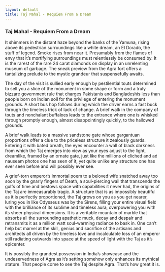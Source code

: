 ```yaml
---
layout: default
title: Taj Mahal - Requiem From a Dream
---
```


### Taj Mahal - Requiem From a Dream

It shimmers in the distant haze beyond the banks of the Yamuna, rising above its pedestrian surroundings like a white dream, an El Dorado, the stuff of legend. Smoke rises from near it. Presumably from the flames of envy that it’s mortifying surroundings must relentlessly be consumed by. It is the rarest of the rare 24 carat diamonds on display in an unrelenting museum of garbage. The sneak preview from the Agra fort offers a tantalizing prelude to the mystic grandeur that suspensefully awaits.

The day of the visit is sullied early enough by pestilential touts determined to sell you a slice of the monument in some shape or form and a truly bizzare government rule that charges Pakistanis and Bangladeshis less than people born on Indian soil for the privilege of entering the monument grounds. A short bus hop follows during which the driver earns a fast buck through the timeless trick of lack of change. A brief walk in the company of touts and nonchalant buffaloes leads to the entrance where one is whisked through promptly enough, almost disappointingly quickly, to the hallowed grounds.

A brief walk leads to a massive sandstone gate whose gargantuan proportions offer a clue to the priceless structure it zealously guards. Entering it with bated breath, the eyes encounter a wall of black darkness from which the Taj emerges into view as your eyes adjust to the light, dreamlike, framed by an ornate gate, just like the millions of cliched and ad nauseam photos one has seen of it, yet quite unlike any structure one has ever seen before and will possibly ever see.

A grief-torn emperor’s immortal poem to a beloved wife snatched away too soon by the gnarly fingers of Death, a soul-piercing wail that transcends the gulfs of time and bestows space with capabilities it never had, the origins of the Taj are immeasurably tragic. A structure that is as impossibly beautiful as it is perfectly proportioned, the Taj grows on you as you get nearer, luring you in like Odysseus was by the Sirens, filling your entire visual field with the brilliance of its sublime and timeless aura, overpowering you with its sheer physical dimensions. It is a veritable mountain of marble that absorbs all the surrounding apathetic muck, decay and despair and retransmits it as a million watt soul-warming radiance to bask in. One can’t help but marvel at the skill, genius and sacrifice of the artisans and architects all driven by the timeless love and incalculable loss of an emperor still radiating outwards into space at the speed of light with the Taj as it’s epicenter.

It is possibly the grandest possession in India’s showcase and the undeservedness of Agra as it’s setting somehow only enhances its mythical stature. That people come to see the Taj despite Agra. That’s how great it is.